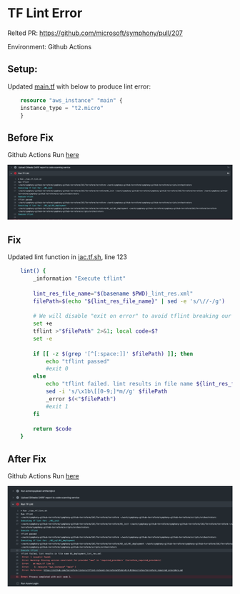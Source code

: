 # TF Lint Error

Relted PR: https://github.com/microsoft/symphony/pull/207

Environment: Github Actions

## Setup:
Updated [main.tf](../IAC/Terraform/terraform/02_sql/01_deployment/main.tf) with below to produce lint error:

```terraform
    resource "aws_instance" "main" {
    instance_type = "t2.micro"
    }
```

## Before Fix

Github Actions Run [here](https://github.com/renato-marciano/symphony-github-terraform/actions/runs/5523677291/jobs/10074923362)

![before-changes](before-changes.png)


## Fix
Updated lint function in [iac.tf.sh](../scripts/orchestrators/iac.tf.sh), line 123

```bash
    lint() {
        _information "Execute tflint"

        lint_res_file_name="$(basename $PWD)_lint_res.xml"
        filePath=$(echo "${lint_res_file_name}" | sed -e 's/\//-/g')

        # We will disable "exit on error" to avoid tflint breaking our execution
        set +e
        tflint >"$filePath" 2>&1; local code=$?
        set -e

        if [[ -z $(grep '[^[:space:]]' $filePath) ]]; then
            echo "tflint passed"
            #exit 0
        else
            echo "tflint failed. lint results in file name ${lint_res_file_name}"
            sed -i 's/\x1b\[[0-9;]*m//g' $filePath
            _error $(<"$filePath")
            #exit 1
        fi

        return $code
    }
```

## After Fix

Github Actions Run [here](https://github.com/renato-marciano/symphony-github-terraform/actions/runs/5523844903/jobs/10075330261)

![after-changes](after-changes.png)
